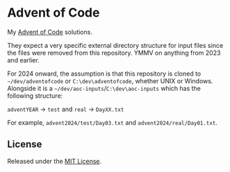 # Advent of Code

My [Advent of Code](http://adventofcode.com) solutions.

They expect a very specific external directory structure for input files since the files were removed 
from this repository. YMMV on anything from 2023 and earlier.

For 2024 onward, the assumption is that this repository is cloned to `~/dev/adventofcode` or 
`C:\dev\adventofcode`, whether UNIX or Windows. Alongside it is a `~/dev/aoc-inputs`/`C:\dev\aoc-inputs` 
which has the following structure:

`adventYEAR` -> `test` and `real` -> `DayXX.txt`

For example, `advent2024/test/Day03.txt` and `advent2024/real/Day01.txt`.

## License

Released under the [MIT License](http://rnelson.mit-license.org).

